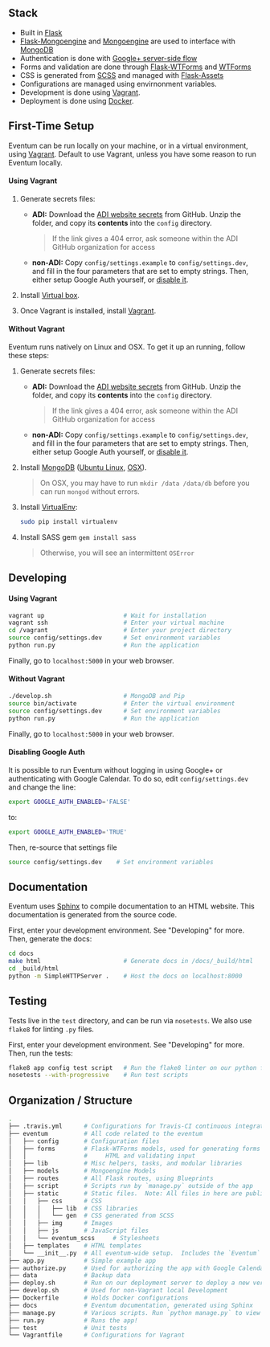 ## Stack
- Built in [Flask][flask]
- [Flask-Mongoengine][flask-mongoengine] and [Mongoengine][mongoengine] are used to interface with [MongoDB][mongodb]  
- Authentication is done with [Google+ server-side flow][google-plus-server-side-flow]
- Forms and validation are done through [Flask-WTForms][flask-wtforms] and [WTForms][wtforms]
- CSS is generated from [SCSS][scss] and managed with [Flask-Assets][flask-assets]
- Configurations are managed using envirnonment variables.
- Development is done using [Vagrant][vagrant].
- Deployment is done using [Docker][docker].

## First-Time Setup

Eventum can be run locally on your machine, or in a virtual environment, using [Vagrant][vagrant].  Default to use Vagrant, unless you have some reason to run Eventum locally.

#### Using Vagrant 

1.  Generate secrets files:
    - **ADI:** Download the [ADI website secrets][adi-website-secrets] from GitHub. Unzip the folder, and copy its **contents** into the `config` directory.  

        > If the link gives a 404 error, ask someone within the ADI GitHub organization for access
    
    - **non-ADI:** Copy `config/settings.example` to `config/settings.dev`, and fill in the four parameters that are set to empty strings.  Then, either setup Google Auth yourself, or [disable it](#disabling-google-auth).

2. Install [Virtual box](https://www.virtualbox.org/wiki/Downloads).

3. Once Vagrant is installed, install [Vagrant][vagrant-install].

#### Without Vagrant

Eventum runs natively on Linux and OSX.  To get it up an running, follow these steps:

1.  Generate secrets files:
    - **ADI:** Download the [ADI website secrets][adi-website-secrets] from GitHub. Unzip the folder, and copy its **contents** into the `config` directory.  

        > If the link gives a 404 error, ask someone within the ADI GitHub organization for access
    
    - **non-ADI:** Copy `config/settings.example` to `config/settings.dev`, and fill in the four parameters that are set to empty strings.  Then, either setup Google Auth yourself, or [disable it](#disabling-google-auth).
    
2.  Install [MongoDB][mongodb] ([Ubuntu Linux][mongodb-linux], [OSX][mongodb-osx]).

    > On OSX, you may have to run `mkdir /data /data/db` before you can run `mongod` without errors.

3.  Install [VirtualEnv][virtualenv]:
    ```bash
    sudo pip install virtualenv
    ```

4.  Install SASS gem `gem install sass`
    
    > Otherwise, you will see an intermittent `OSError` 

## Developing

#### Using Vagrant

```bash
vagrant up                      # Wait for installation
vagrant ssh                     # Enter your virtual machine
cd /vagrant                     # Enter your project directory
source config/settings.dev      # Set environment variables
python run.py                   # Run the application
```

Finally, go to `localhost:5000` in your web browser.

#### Without Vagrant

```bash
./develop.sh                    # MongoDB and Pip
source bin/activate             # Enter the virtual environment
source config/settings.dev      # Set environment variables
python run.py                   # Run the application
```

Finally, go to `localhost:5000` in your web browser.

#### Disabling Google Auth

It is possible to run Eventum without logging in using Google+ or authenticating with Google Calendar.  To do so, edit `config/settings.dev` and change the line:

```bash
export GOOGLE_AUTH_ENABLED='FALSE'
```

to:

```bash
export GOOGLE_AUTH_ENABLED='TRUE'
```

Then, re-source that settings file

```bash
source config/settings.dev    # Set environment variables
```

## Documentation

Eventum uses [Sphinx](http://sphinx-doc.org/) to compile documentation to an HTML website.  This documentation is generated from the source code.

First, enter your development environment.  See "Developing" for more.  Then, generate the docs:

```bash
cd docs
make html                       # Generate docs in /docs/_build/html
cd _build/html
python -m SimpleHTTPServer .    # Host the docs on localhost:8000
```


## Testing

Tests live in the `test` directory, and can be run via `nosetests`.  We also use `flake8` for linting `.py` files.

First, enter your development environment.  See "Developing" for more.  Then, run the tests:

```bash
flake8 app config test script   # Run the flake8 linter on our python files
nosetests --with-progressive    # Run test scripts
```

## Organization / Structure

```bash
.
├── .travis.yml      # Configurations for Travis-CI continuous integration
├── eventum          # All code related to the eventum
│   ├── config       # Configuration files
│   ├── forms        # Flask-WTForms models, used for generating forms in 
│   │                #     HTML and validating input
│   ├── lib          # Misc helpers, tasks, and modular libraries
│   ├── models       # Mongoengine Models
│   ├── routes       # All Flask routes, using Blueprints
│   ├── script       # Scripts run by `manage.py` outside of the app
│   ├── static       # Static files.  Note: All files in here are public
│   │   ├── css      # CSS
│   │   │   ├── lib  # CSS libraries
│   │   │   └── gen  # CSS generated from SCSS
│   │   ├── img      # Images
│   │   ├── js       # JavaScript files
│   │   └── eventum_scss     # Stylesheets
│   ├── templates    # HTML templates
│   └── __init__.py  # All eventum-wide setup.  Includes the `Eventum` class.
├── app.py           # Simple example app
├── authorize.py     # Used for authorizing the app with Google Calendar
├── data             # Backup data
├── deploy.sh        # Run on our deployment server to deploy a new version
├── develop.sh       # Used for non-Vagrant local Development
├── Dockerfile       # Holds Docker configurations
├── docs             # Eventum documentation, generated using Sphinx
├── manage.py        # Various scripts. Run `python manage.py` to view usage
├── run.py           # Runs the app!
├── test             # Unit tests
└── Vagrantfile      # Configurations for Vagrant
```

[adi]: https://adicu.com
[adi-website-secrets]: https://github.com/adicu/secrets/raw/master/adi-website/config.zip
[columbia]: http://www.columbia.edu
[consul]: https://www.consul.io
[consul-install]: https://www.consul.io/intro/getting-started/install.html
[docker]: http://www.docker.com/
[eventum]: https://github.com/danrschlosser/eventum
[flask]: http://flask.pocoo.org/
[flask-assets]: http://flask-assets.readthedocs.org/en/latest/
[flask-mongoengine]: http://flask-mongoengine.readthedocs.org/en/latest/
[flask-wtforms]: https://flask-wtf.readthedocs.org/en/latest/
[google-developer-console]: https://console.developers.google.com/project/apps~adicu-com/apiui/credential
[google-plus-server-side-flow]: https://developers.google.com/+/web/signin/server-side-flow
[mongodb]: https://www.mongodb.org/
[mongodb-linux]: http://docs.mongodb.org/manual/tutorial/install-mongodb-on-ubuntu/
[mongodb-osx]: http://docs.mongodb.org/manual/tutorial/install-mongodb-on-os-x/#install-mongodb-with-homebrew
[mongoengine]: http://docs.mongoengine.org/
[scss]: http://sass-lang.com/
[virtualenv]: http://virtualenv.readthedocs.org/en/latest/
[wtforms]: http://wtforms.readthedocs.org/en/latest/
[vagrant]: https://www.vagrantup.com
[vagrant-install]: https://www.vagrantup.com/downloads.html

